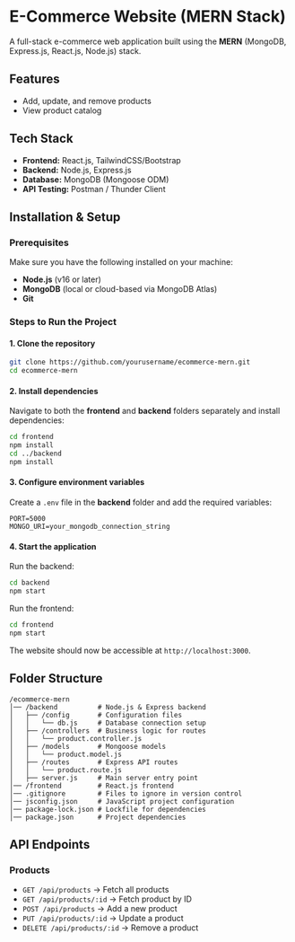 # E-Commerce Website (MERN Stack)

A full-stack e-commerce web application built using the **MERN** (MongoDB, Express.js, React.js, Node.js) stack.

## Features
- Add, update, and remove products
- View product catalog

## Tech Stack
- **Frontend:** React.js, TailwindCSS/Bootstrap
- **Backend:** Node.js, Express.js
- **Database:** MongoDB (Mongoose ODM)
- **API Testing:** Postman / Thunder Client

## Installation & Setup

### Prerequisites
Make sure you have the following installed on your machine:
- **Node.js** (v16 or later)
- **MongoDB** (local or cloud-based via MongoDB Atlas)
- **Git**

### Steps to Run the Project

#### 1. Clone the repository
```sh
git clone https://github.com/yourusername/ecommerce-mern.git
cd ecommerce-mern
```

#### 2. Install dependencies
Navigate to both the **frontend** and **backend** folders separately and install dependencies:
```sh
cd frontend
npm install
cd ../backend
npm install
```

#### 3. Configure environment variables
Create a `.env` file in the **backend** folder and add the required variables:
```env
PORT=5000
MONGO_URI=your_mongodb_connection_string
```

#### 4. Start the application
Run the backend:
```sh
cd backend
npm start
```

Run the frontend:
```sh
cd frontend
npm start
```

The website should now be accessible at `http://localhost:3000`.

## Folder Structure
```
/ecommerce-mern
│── /backend          # Node.js & Express backend
│   ├── /config       # Configuration files
│   │   └── db.js     # Database connection setup
│   ├── /controllers  # Business logic for routes
│   │   └── product.controller.js
│   ├── /models       # Mongoose models
│   │   └── product.model.js
│   ├── /routes       # Express API routes
│   │   └── product.route.js
│   ├── server.js     # Main server entry point
│── /frontend         # React.js frontend
│── .gitignore        # Files to ignore in version control
│── jsconfig.json     # JavaScript project configuration
│── package-lock.json # Lockfile for dependencies
│── package.json      # Project dependencies
```

## API Endpoints
### Products
- `GET /api/products` → Fetch all products
- `GET /api/products/:id` → Fetch product by ID
- `POST /api/products` → Add a new product
- `PUT /api/products/:id` → Update a product
- `DELETE /api/products/:id` → Remove a product

